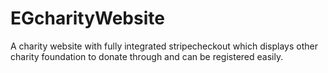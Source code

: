 # EGcharityWebsite
A charity website with fully integrated stripecheckout which displays other charity foundation to donate through and can be registered easily.
